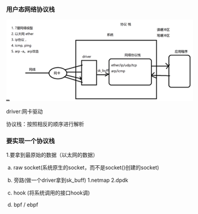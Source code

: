 ### 用户态网络协议栈

![image-20230405213616291](images/image-20230405213616291.png)

driver:网卡驱动

协议栈：按照相反的顺序进行解析

### 要实现一个协议栈

1.要拿到最原始的数据（以太网的数据）

​	a. raw socket(系统原生的socket，而不是socket()创建的socket)

​	b. 旁路(做一个driver拿到sk_buff)   1.netmap     2.dpdk

​	c. hook (将系统调用的接口hook调)

​	d. bpf / ebpf



